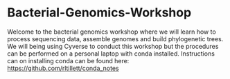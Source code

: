 # Bacterial-Genomics-Workshop
Welcome to the bacterial genomics workshop where we will learn how to process sequencing data, assemble genomes and build phylogenetic trees.
We will being using Cyverse to conduct this workshop but the procedures can be performed on a personal laptop with conda installed. 
Instructions can on installing conda can be found here: https://github.com/rltillett/conda_notes
